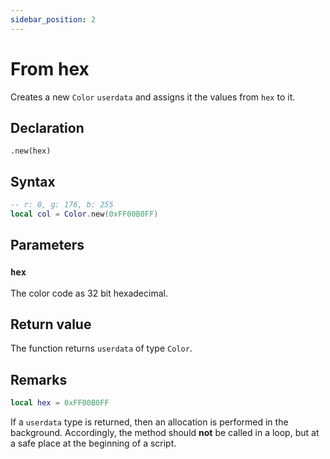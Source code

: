 ```yaml
---
sidebar_position: 2
---
```


# From hex

Creates a new `Color` `userdata` and assigns it the values from `hex` to it.

## Declaration

`.new(hex)`

## Syntax

```lua
-- r: 0, g: 176, b: 255
local col = Color.new(0xFF00B0FF)
```

## Parameters

### `hex`

The color code as 32 bit hexadecimal.

## Return value

The function returns `userdata` of type `Color`.

## Remarks

```lua
local hex = 0xFF00B0FF
```

If a `userdata` type is returned, then an allocation is performed in the background.
Accordingly, the method should **not** be called in a loop, but at a safe place at the beginning of a script.
